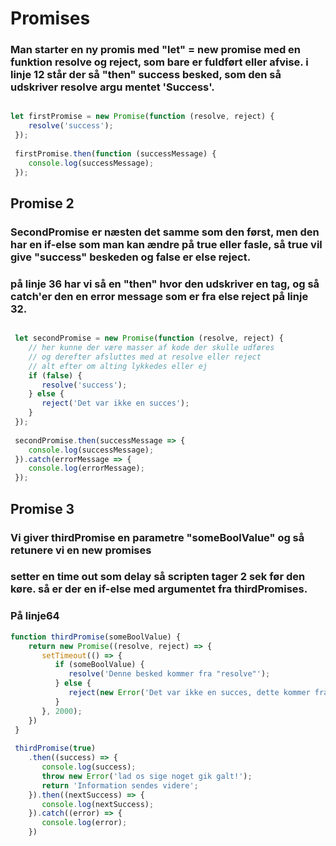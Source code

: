# Promises
### Man starter en ny promis med "let" = new promise med en funktion resolve og reject, som bare er fuldført eller afvise. i linje 12 står der så "then" success besked, som den så udskriver resolve argu mentet 'Success'.


```javascript

let firstPromise = new Promise(function (resolve, reject) {
    resolve('success');
 });
 
 firstPromise.then(function (successMessage) {
    console.log(successMessage);
 });

```


## Promise 2
### SecondPromise er næsten det samme som den først, men den har en if-else som man kan ændre på true eller fasle, så true vil give "success" beskeden og false er else reject.

### på linje 36 har vi så en "then" hvor den udskriver en tag, og så catch'er den en error message som er fra else reject på linje 32.

```javascript

 let secondPromise = new Promise(function (resolve, reject) {
    // her kunne der være masser af kode der skulle udføres
    // og derefter afsluttes med at resolve eller reject
    // alt efter om alting lykkedes eller ej
    if (false) {
       resolve('success');
    } else {
       reject('Det var ikke en succes');
    }
 });
 
 secondPromise.then(successMessage => {
    console.log(successMessage);
 }).catch(errorMessage => {
    console.log(errorMessage);
 });

```


## Promise 3
### Vi giver thirdPromise en parametre "someBoolValue" og så retunere vi en new promises
### setter en time out som delay så scripten tager 2 sek før den køre. så er der en if-else med argumentet fra thirdPromises.

### På linje64  

```javascript
function thirdPromise(someBoolValue) {
    return new Promise((resolve, reject) => {
       setTimeout(() => {
          if (someBoolValue) {
             resolve('Denne besked kommer fra "resolve"');
          } else {
             reject(new Error('Det var ikke en succes, dette kommer fra "reject"'));
          }
       }, 2000);
    })
 }
 
 thirdPromise(true)
    .then((success) => {
       console.log(success);
       throw new Error('lad os sige noget gik galt!');
       return 'Information sendes videre';
    }).then((nextSuccess) => {
       console.log(nextSuccess);
    }).catch((error) => {
       console.log(error);
    })
    
```